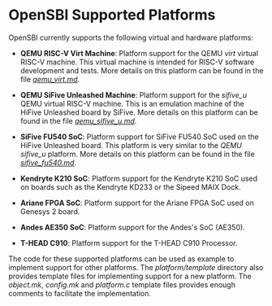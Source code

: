 OpenSBI Supported Platforms
===========================

OpenSBI currently supports the following virtual and hardware platforms:

* **QEMU RISC-V Virt Machine**: Platform support for the QEMU *virt* virtual
  RISC-V machine. This virtual machine is intended for RISC-V software
  development and tests. More details on this platform can be found in the
  file *[qemu_virt.md]*.

* **QEMU SiFive Unleashed Machine**: Platform support for the *sifive_u* QEMU
  virtual RISC-V machine. This is an emulation machine of the HiFive Unleashed
  board by SiFive. More details on this platform can be found in the file
  *[qemu_sifive_u.md]*.

* **SiFive FU540 SoC**: Platform support for SiFive FU540 SoC used on the
  HiFive Unleashed board. This platform is very similar to the *QEMU sifive_u*
  platform. More details on this platform can be found in the file
  *[sifive_fu540.md]*.

* **Kendryte K210 SoC**: Platform support for the Kendryte K210 SoC used on
  boards such as the Kendryte KD233 or the Sipeed MAIX Dock.

* **Ariane FPGA SoC**: Platform support for the Ariane FPGA SoC used on
  Genesys 2 board.

* **Andes AE350 SoC**: Platform support for the Andes's SoC (AE350).

* **T-HEAD C910**: Platform support for the T-HEAD C910 Processor.

The code for these supported platforms can be used as example to implement
support for other platforms. The *platform/template* directory also provides
template files for implementing support for a new platform. The *object.mk*,
*config.mk* and *platform.c* template files provides enough comments to
facilitate the implementation.

[qemu_virt.md]: qemu_virt.md
[qemu_sifive_u.md]: qemu_sifive_u.md
[sifive_fu540.md]: sifive_fu540.md
[ariane-fpga.md]: ariane-fpga.md
[andes_ae350.md]: andes-ae350.md
[thead-c910.md]: thead-c910.md

